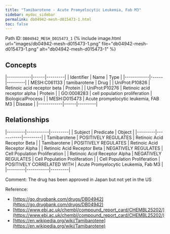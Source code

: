 ```yaml
---
title: "Tamibarotene - Acute Promyelocytic Leukemia, Fab M3"
sidebar: mydoc_sidebar
permalink: db04942-mesh-d015473-1.html
toc: false 
---
```



Path ID: `DB04942_MESH_D015473_1`
{% include image.html url="images/db04942-mesh-d015473-1.png" file="db04942-mesh-d015473-1.png" alt="db04942-mesh-d015473-1" %}

## Concepts

|------------|------|---------|
| Identifier | Name | Type    |
|------------|------|---------|
| MESH:C061133 | tamibarotene | Drug |
| UniProt:P10826 | Retinoic acid receptor beta | Protein |
| UniProt:P10276 | Retinoic acid receptor alpha | Protein |
| GO:0008283 | cell population proliferation | BiologicalProcess |
| MESH:D015473 | Acute promyelocytic leukemia, FAB M3 | Disease |
|------------|------|---------|

## Relationships

|---------|-----------|---------|
| Subject | Predicate | Object  |
|---------|-----------|---------|
| Tamibarotene | POSITIVELY REGULATES | Retinoic Acid Receptor Beta |
| Tamibarotene | POSITIVELY REGULATES | Retinoic Acid Receptor Alpha |
| Retinoic Acid Receptor Beta | NEGATIVELY REGULATES | Cell Population Proliferation |
| Retinoic Acid Receptor Alpha | NEGATIVELY REGULATES | Cell Population Proliferation |
| Cell Population Proliferation | POSITIVELY CORRELATED WITH | Acute Promyelocytic Leukemia, Fab M3 |
|---------|-----------|---------|

Comment: The drug has been approved in Japan but not yet in the US

Reference: 
  - [https://go.drugbank.com/drugs/DB04942](https://go.drugbank.com/drugs/DB04942)
  - [https://www.ebi.ac.uk/chembl/compound_report_card/CHEMBL25202/](https://www.ebi.ac.uk/chembl/compound_report_card/CHEMBL25202/)
  - [https://en.wikipedia.org/wiki/Tamibarotene](https://en.wikipedia.org/wiki/Tamibarotene)
